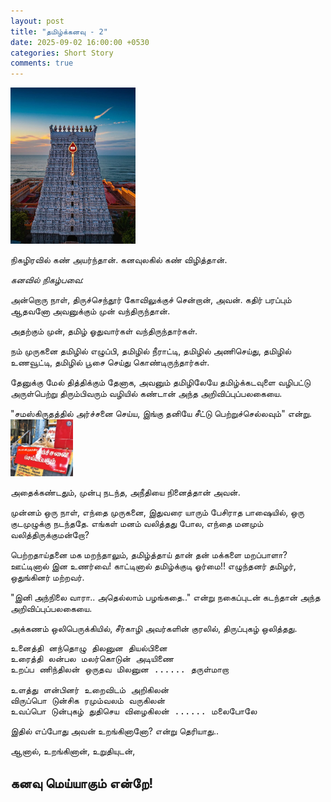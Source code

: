 ```yaml
---
layout: post
title: "தமிழ்க்கனவு - 2"
date: 2025-09-02 16:00:00 +0530
categories: Short Story
comments: true
---
```


<img src="/images/2025-09-02/tamilkanavu2.jpg" alt="தமிழில் வழிபாடு" width="200px" style=""/>

நிகழிரவில் கண் அயர்ந்தான். கனவுலகில் கண் விழித்தான்.

*கனவில் நிகழ்பவை:*

அன்றொரு நாள், திருச்செந்தூர் கோவிலுக்குச் சென்றான், அவன்.
கதிர் பரப்பும் ஆதவனோ அவனுக்கும் முன் வந்திருந்தான்.

அதற்கும் முன், தமிழ் ஓதுவார்கள் வந்திருந்தார்கள்.

நம் முருகனை 
தமிழில் எழுப்பி,
தமிழில் நீராட்டி,
தமிழில் அணிசெய்து, 
தமிழில் உணவூட்டி, 
தமிழில் பூசை செய்து கொண்டிருந்தார்கள்.

தேனுக்கு மேல் தித்திக்கும் தேனாக, அவனும் தமிழிலேயே தமிழ்க்கடவுளை வழிபட்டு அருள்பெற்று திரும்பிவரும் வழியில் கண்டான் அந்த அறிவிப்புப்பலகையை.

"சமஸ்கிருதத்தில் அர்ச்சனை செய்ய, இங்கு தனியே சீட்டு பெற்றுச்செல்லவும்" என்று.
<img src="/images/2025-09-02/tamilkanavu2-1.jpg" alt="தமிழில் வழிபாடு" width="100px" style=""/>

அதைக்கண்டதும், முன்பு நடந்த, அநீதியை நினைத்தான் அவன். 

முன்னம் ஒரு நாள், எந்தை முருகனை, இதுவரை யாரும் பேசிராத பாஷையில், ஒரு குடமுழுக்கு நடந்ததே.
எங்கள் மனம் வலித்தது போல, எந்தை மனமும் வலித்திருக்குமன்றோ?

பெற்றதாய்தனை மக மறந்தாலும், தமிழ்த்தாய் தான் தன் மக்களை மறப்பாளா?
ஊட்டினால் இன உணர்வை! காட்டினால் தமிழ்க்குடி ஓர்மை!!
எழுந்தனர் தமிழர், ஒதுங்கினர் மற்றவர்.


"இனி அந்நிலை வாரா.. அதெல்லாம் பழங்கதை.." என்று நகைப்புடன் கடந்தான் அந்த அறிவிப்புப்பலகையை.

அக்கணம் ஒலிபெருக்கியில், சீர்காழி அவர்களின் குரலில், திருப்புகழ் ஒலித்தது.

<pre>
உனைத்தி னந்தொழு திலனுன தியல்பினை
உரைத்தி லன்பல மலர்கொடுன் அடியிணை
உறப்ப ணிந்திலன் ஒருதவ மிலனுன ...... தருள்மாறா

உளத்து ளன்பினர் உறைவிடம் அறிகிலன்
விருப்பொ டுன்சிக ரமும்வலம் வருகிலன்
உவப்பொ டுன்புகழ் துதிசெய விழைகிலன் ...... மலைபோலே
</pre>

இதில் எப்போது அவன் உறங்கினானோ? என்று தெரியாது..

ஆனால், உறங்கினான், உறுதியுடன், 

கனவு மெய்யாகும் என்றே!
---
